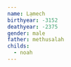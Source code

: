 ```yaml
---
name: Lạmech
birthyear: -3152
deathyear: -2375
gender: male
father: methusalah
childs:
  - noah
---
```

